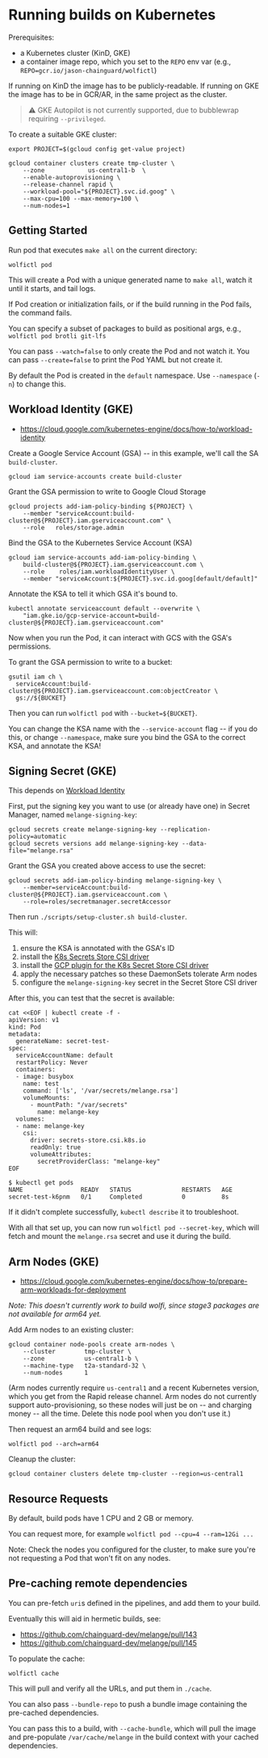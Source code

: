 # Running builds on Kubernetes

Prerequisites:
- a Kubernetes cluster (KinD, GKE)
- a container image repo, which you set to the `REPO` env var (e.g., `REPO=gcr.io/jason-chainguard/wolfictl`)

If running on KinD the image has to be publicly-readable.
If running on GKE the image has to be in GCR/AR, in the same project as the cluster.

> ⚠️ GKE Autopilot is not currently supported, due to bubblewrap requiring `--privileged`.

To create a suitable GKE cluster:

```
export PROJECT=$(gcloud config get-value project)
```

```
gcloud container clusters create tmp-cluster \
    --zone            us-central1-b  \
    --enable-autoprovisioning \
    --release-channel rapid \
    --workload-pool="${PROJECT}.svc.id.goog" \
    --max-cpu=100 --max-memory=100 \
    --num-nodes=1
```

## Getting Started

Run pod that executes `make all` on the current directory:

```
wolfictl pod
```

This will create a Pod with a unique generated name to `make all`, watch it until it starts, and tail logs.

If Pod creation or initialization fails, or if the build running in the Pod fails, the command fails.

You can specify a subset of packages to build as positional args, e.g., `wolfictl pod brotli git-lfs`

You can pass `--watch=false` to only create the Pod and not watch it.
You can pass `--create=false` to print the Pod YAML but not create it.

By default the Pod is created in the `default` namespace.
Use `--namespace` (`-n`) to change this.

## Workload Identity (GKE)

- https://cloud.google.com/kubernetes-engine/docs/how-to/workload-identity


Create a Google Service Account (GSA) -- in this example, we'll call the SA `build-cluster`.

```
gcloud iam service-accounts create build-cluster
```

Grant the GSA permission to write to Google Cloud Storage

```
gcloud projects add-iam-policy-binding ${PROJECT} \
    --member "serviceAccount:build-cluster@${PROJECT}.iam.gserviceaccount.com" \
    --role   roles/storage.admin
```

Bind the GSA to the Kubernetes Service Account (KSA)

```
gcloud iam service-accounts add-iam-policy-binding \
    build-cluster@${PROJECT}.iam.gserviceaccount.com \
    --role    roles/iam.workloadIdentityUser \
    --member "serviceAccount:${PROJECT}.svc.id.goog[default/default]"
```

Annotate the KSA to tell it which GSA it's bound to.

```
kubectl annotate serviceaccount default --overwrite \
    "iam.gke.io/gcp-service-account=build-cluster@${PROJECT}.iam.gserviceaccount.com"
```

Now when you run the Pod, it can interact with GCS with the GSA's permissions.

To grant the GSA permission to write to a bucket:

```
gsutil iam ch \
  serviceAccount:build-cluster@${PROJECT}.iam.gserviceaccount.com:objectCreator \
  gs://${BUCKET}
```

Then you can run `wolfictl pod` with `--bucket=${BUCKET}`.

You can change the KSA name with the `--service-account` flag -- if you do this, or change `--namespace`, make sure you bind the GSA to the correct KSA, and annotate the KSA!

## Signing Secret (GKE)

This depends on [Workload Identity](#workload-identity-gke)

First, put the signing key you want to use (or already have one) in Secret Manager, named `melange-signing-key`:

```
gcloud secrets create melange-signing-key --replication-policy=automatic
gcloud secrets versions add melange-signing-key --data-file="melange.rsa"
```

Grant the GSA you created above access to use the secret:

```
gcloud secrets add-iam-policy-binding melange-signing-key \
    --member=serviceAccount:build-cluster@${PROJECT}.iam.gserviceaccount.com \
    --role=roles/secretmanager.secretAccessor
```

Then run `./scripts/setup-cluster.sh build-cluster`.

This will:

1. ensure the KSA is annotated with the GSA's ID
1. install the [K8s Secrets Store CSI driver](https://secrets-store-csi-driver.sigs.k8s.io/)
1. install the [GCP plugin for the K8s Secret Store CSI driver](https://github.com/GoogleCloudPlatform/secrets-store-csi-driver-provider-gcp)
1. apply the necessary patches so these DaemonSets tolerate Arm nodes 
1. configure the `melange-signing-key` secret in the Secret Store CSI driver

After this, you can test that the secret is available:

```
cat <<EOF | kubectl create -f -
apiVersion: v1
kind: Pod
metadata:
  generateName: secret-test-
spec:
  serviceAccountName: default
  restartPolicy: Never
  containers:
  - image: busybox
    name: test
    command: ['ls', '/var/secrets/melange.rsa']
    volumeMounts:
      - mountPath: "/var/secrets"
        name: melange-key
  volumes:
  - name: melange-key
    csi:
      driver: secrets-store.csi.k8s.io
      readOnly: true
      volumeAttributes:
        secretProviderClass: "melange-key"
EOF
```

```
$ kubectl get pods
NAME                READY   STATUS              RESTARTS   AGE
secret-test-k6pnm   0/1     Completed           0          8s
```

If it didn't complete successfully, `kubectl describe` it to troubleshoot.

With all that set up, you can now run `wolfictl pod --secret-key`, which will fetch and mount the `melange.rsa` secret and use it during the build.

## Arm Nodes (GKE)

- https://cloud.google.com/kubernetes-engine/docs/how-to/prepare-arm-workloads-for-deployment

_Note: This doesn't currently work to build wolfi, since stage3 packages are not available for arm64 yet._

Add Arm nodes to an existing cluster:

```
gcloud container node-pools create arm-nodes \
    --cluster        tmp-cluster \
    --zone           us-central1-b \
    --machine-type   t2a-standard-32 \
    --num-nodes      1
```

(Arm nodes currently require `us-central1` and a recent Kubernetes version, which you get from the Rapid release channel.
Arm nodes do not currently support auto-provisioning, so these nodes will just be on -- and charging money -- all the time.
Delete this node pool when you don't use it.)

Then request an arm64 build and see logs:

```
wolfictl pod --arch=arm64
```

Cleanup the cluster:

```
gcloud container clusters delete tmp-cluster --region=us-central1
```

## Resource Requests

By default, build pods have 1 CPU and 2 GB or memory.

You can request more, for example `wolfictl pod --cpu=4 --ram=12Gi ...`

Note: Check the nodes you configured for the cluster, to make sure you're not requesting a Pod that won't fit on any nodes.

## Pre-caching remote dependencies

You can pre-fetch `uri`s defined in the pipelines, and add them to your build.

Eventually this will aid in hermetic builds, see:
- https://github.com/chainguard-dev/melange/pull/143
- https://github.com/chainguard-dev/melange/pull/145

To populate the cache:

```
wolfictl cache
```

This will pull and verify all the URLs, and put them in `./cache`.

You can also pass `--bundle-repo` to push a bundle image containing the pre-cached dependencies.

You can pass this to a build, with `--cache-bundle`, which will pull the image and pre-populate `/var/cache/melange` in the build context with your cached dependencies.
